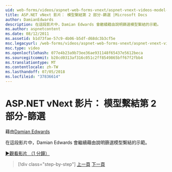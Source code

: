 ```yaml
---
uid: web-forms/videos/aspnet-web-forms-vnext/aspnet-vnext-videos-model-binding-part-2-filtering
title: ASP.NET vNext 影片： 模型繫結第 2 部分-篩選 |Microsoft Docs
author: DamianEdwards
description: 在這段影片中，Damian Edwards 會繼續藉由說明篩選模型繫結的示範。
ms.author: aspnetcontent
ms.date: 08/12/2011
ms.assetid: b1d73fae-57c9-4b06-b5df-d68dc3b3cf5e
msc.legacyurl: /web-forms/videos/aspnet-web-forms-vnext/aspnet-vnext-videos-model-binding-part-2-filtering
msc.type: video
ms.openlocfilehash: 077e4b23a9b73ee36ae931148f65437e5612beca
ms.sourcegitcommit: b28cd0313af316c051c2ff8549865bff67f2fbb4
ms.translationtype: MT
ms.contentlocale: zh-TW
ms.lasthandoff: 07/05/2018
ms.locfileid: "37836614"
---
```

<a name="aspnet-vnext-videos-model-binding-part-2---filtering"></a>ASP.NET vNext 影片： 模型繫結第 2 部分-篩選
====================
藉由[Damian Edwards](https://github.com/DamianEdwards)

在這段影片中，Damian Edwards 會繼續藉由說明篩選模型繫結的示範。

[&#9654;觀看影片 （1 分鐘）](https://channel9.msdn.com/Blogs/ASP-NET-Site-Videos/aspnet-vnext-videos-model-binding-part-2-filtering)

> [!div class="step-by-step"]
> [上一頁](aspnet-vnext-videos-model-binding-part-1-selecting-data.md)
> [下一頁](aspnet-vnext-videos-model-binding-part-3-updating.md)
